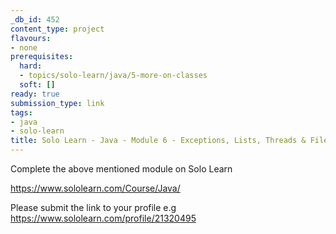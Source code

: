 ```yaml
---
_db_id: 452
content_type: project
flavours:
- none
prerequisites:
  hard:
  - topics/solo-learn/java/5-more-on-classes
  soft: []
ready: true
submission_type: link
tags:
- java
- solo-learn
title: Solo Learn - Java - Module 6 - Exceptions, Lists, Threads & Files - Deprecated
---
```


Complete the above mentioned module on Solo Learn

https://www.sololearn.com/Course/Java/

Please submit the link to your profile e.g https://www.sololearn.com/profile/21320495